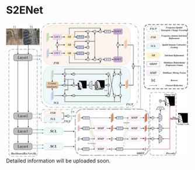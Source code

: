 # S2ENet
![](https://github.com/ahaha-16/S2ENet/blob/main/S2ENet.png)
Detailed information will be uploaded soon.
